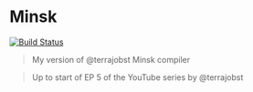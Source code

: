# Minsk

[![Build Status](https://nascon.visualstudio.com/Minsk/_apis/build/status/fr3gu.minsk?branchName=master)](https://www.bokadero.se)
> My version of @terrajobst Minsk compiler

> Up to start of EP 5 of the YouTube series by @terrajobst
